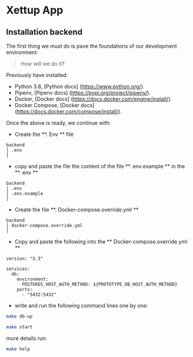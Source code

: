 # Xettup App

## Installation backend
The first thing we must do is pave the foundations of our development environment:

> How will we do it?

Previously have installed:

- Python 3.8, [Python docs] (https://www.python.org/).
- Pipenv, [Pipenv docs] (https://pypi.org/project/pipenv/).
- Docker, [Docker docs] (https://docs.docker.com/engine/install/).
- Docker Compose, [Docker docs] (https://docs.docker.com/compose/install/).

Once the above is ready, we continue with:

- Create the **. Env ** file
```
backend
│ .env
│
```

- copy and paste the file the content of the file **. env.example ** in the **. env **

```
backend
│ .env
│ .env.example
│
```

- Create the file **. Docker-compose.override.yml **
```
backend
│ docker-compose.override.yml
│
```

- Copy and paste the following into the ** Docker-compose.override.yml **
```
version: "3.3"

services:
  db:
    environment:
      POSTGRES_HOST_AUTH_METHOD: ${PROTOTYPE_DB_HOST_AUTH_METHOD}
    ports:
      - "5432:5432"
```

- write and run the following command lines one by one:

```bash
make db-up

make start
```

more details run:
```bash
make help
```